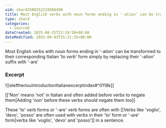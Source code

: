 ```yaml
---
uid: shard2508252219588490
title: Most English verbs with noun forms ending in '-ation' can be transformed to their corresponding Italian 'to' verb form simply by replacing their '-ation' suffix with '-are'
type: shard
categories:
  - sourced
dateCreated: 2025-08-25T22:19:58+08:00
dateModified: 2025-09-03T15:21:25+08:00
---
```

Most English verbs with noun forms ending in '-ation' can be transformed to their corresponding Italian 'to *verb*' form simply by replacing their '-ation' suffix with '-are'

### Excerpt
![[eleftheriouIntroductionItalianexcerptindex#^0118k]]

[['Non' means 'not' in Italian and often added before verbs to negate them|Adding 'non' before these verbs should negate them too]]

These 'to' verb forms or '-are' verb forms are often with [[Verbs like 'voglio', 'devo', 'posso'    are often used with verbs in their 'to' form or '-are' form|verbs like 'voglio', 'devo' and 'posso']] in a sentence.
